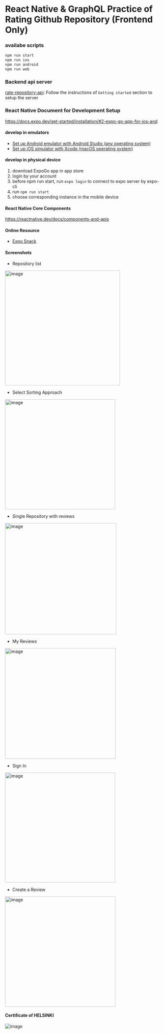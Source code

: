 # React Native & GraphQL Practice of Rating Github Repository (Frontend Only)

### availabe scripts

```bash
npm run start
npm run ios
npm run android
npm run web
```

### Backend api server

[rate-repository-api](https://github.com/fullstack-hy2020/rate-repository-api): Follow the instructions of `Getting started` section to setup the server

### React Native Document for Development Setup

https://docs.expo.dev/get-started/installation/#2-expo-go-app-for-ios-and

#### develop in emulators

- [Set up Android emulator with Android Studio (any operating system)](https://docs.expo.dev/workflow/android-studio-emulator/)
- [Set up iOS simulator with Xcode (macOS operating system)](https://docs.expo.dev/workflow/ios-simulator/)

#### develop in physical device

1. download ExpoGo app in app store
2. login by your account
3. before npm run start, run `expo login` to connect to expo server by expo-cli
4. run `npm run start`
5. choose corresponding instance in the mobile device

#### React Native Core Components

https://reactnative.dev/docs/components-and-apis

#### Online Resource

- [Expo Snack](https://snack.expo.dev/)

#### Screenshots
- Repository list
<img width="374" alt="image" src="https://user-images.githubusercontent.com/54363801/194753587-d81f510e-4ff9-47d2-a993-93f26a9155c3.png">

- Select Sorting Approach
<img width="358" alt="image" src="https://user-images.githubusercontent.com/54363801/194753616-8807f263-da3b-45b2-a5e4-4219b8884648.png">

- Single Repository with reviews
<img width="362" alt="image" src="https://user-images.githubusercontent.com/54363801/194753691-cfaa0d0b-c5ad-4789-9a60-cd673eded4d2.png">

- My Reviews
<img width="360" alt="image" src="https://user-images.githubusercontent.com/54363801/194753705-7cbe01ca-c9f2-4060-8575-8d77ff0475a3.png">

- Sign In
<img width="358" alt="image" src="https://user-images.githubusercontent.com/54363801/194753721-b4ec8d6f-58e0-40e0-9c87-77da81308b17.png">

- Create a Review
<img width="359" alt="image" src="https://user-images.githubusercontent.com/54363801/194753635-716eecc4-72fb-416c-9347-04567a2cdb6c.png">

#### Certificate of HELSINKI
![image](https://user-images.githubusercontent.com/54363801/194753971-283a8522-d57d-44ad-8fbd-895541d39772.png)



